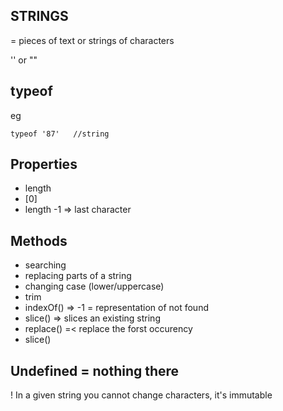 ## STRINGS

= pieces of text or strings of characters

'' or ""

## typeof


eg
```
typeof '87'   //string
```

## Properties

* length
* [0]
* length -1 => last character


## Methods

* searching
* replacing parts of a string
* changing case (lower/uppercase)
* trim
* indexOf() => -1 = representation of not found
* slice() => slices an existing string
* replace() =< replace the forst occurency
* slice()




## Undefined = nothing there


! In a given string you cannot change characters, it's immutable